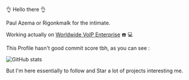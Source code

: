 :ok_hand: Hello there :ok_hand:

Paul Azema or Rigonkmalk for the intimate.

Working actually on [Worldwide VoIP Enterprise](https://wildix.com/fr) :telephone: :computer:

This Profile hasn't good commit score tbh, as you can see :

![GitHub stats](https://github-readme-stats.vercel.app/api?username=rigonkmalk&show_icons=true&title_color=fff&icon_color=79ff97&text_color=9f9f9f&bg_color=151515)

But I'm here essentially to follow and Star a lot of projects interesting me.